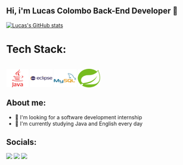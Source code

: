 ## Hi, i'm Lucas Colombo Back-End Developer 👋

[![Lucas's GitHub stats](https://github-readme-stats.vercel.app/api?username=lucascolombobossoni&show_icons=true&theme=tokyonight&include_all_commits=true)](https://github.com/anuraghazra/github-readme-stats)

# Tech Stack:

<div style="display: inline_block"><br>
  <img align="center" alt="Lucas-Java" height="50" width="60" src="https://raw.githubusercontent.com/devicons/devicon/master/icons/java/java-plain-wordmark.svg">
  <img align="center" alt="Lucas-Eclipse" height="50" width="60" src="https://raw.githubusercontent.com/devicons/devicon/master/icons/eclipse/eclipse-original-wordmark.svg">
  <img align="center" alt="Lucas-MySQL" height="50" width="60" src="https://raw.githubusercontent.com/devicons/devicon/master/icons/mysql/mysql-original-wordmark.svg">
  <img align="center" alt="Lucas-Spring" height="50" width="60" src="https://raw.githubusercontent.com/devicons/devicon/master/icons/spring/spring-original.svg">
</div>

## About me:
- 🔭 I'm looking for a software development internship
- 🌱 I'm currently studying Java and English every day

## Socials:

<div> 
  <a href="https://instagram.com/_lucascolombo__" target="_blank"><img src="https://img.shields.io/badge/-Instagram-%23E4405F?style=for-the-badge&logo=instagram&logoColor=white" target="_blank"></a>
  <a href = "mailto:lucascolombobossoni@gmail.com"><img src="https://img.shields.io/badge/-Gmail-%23333?style=for-the-badge&logo=gmail&logoColor=white" target="_blank"></a>
  <a href="https://www.linkedin.com/in/lucas-colombo-bossoni-9a8486230" target="_blank"><img src="https://img.shields.io/badge/-LinkedIn-%230077B5?style=for-the-badge&logo=linkedin&logoColor=white" target="_blank"></a> 
</div>
